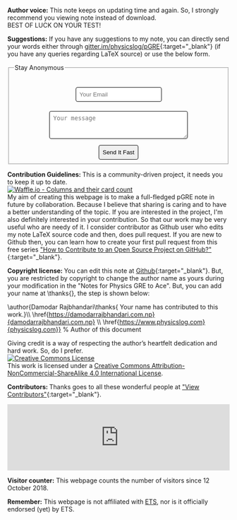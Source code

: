 <b>Author voice:</b> This note keeps on updating time and again. So, I strongly recommend you viewing note instead of download.<br>
BEST OF LUCK ON YOUR TEST!

<b>Suggestions:</b> If you have any suggestions to my note, you can directly send your words either through [gitter.im/physicslog/pGRE](https://gitter.im/physicslog/pGRE){:target="_blank"} (if you have any queries regarding LaTeX source) or use the below form.

<center>
<form method="POST" action="https://formspree.io/dphysicslog@gmail.com">
	<fieldset>  
    <legend> Stay Anonymous </legend>
  <p><input type="email" name="email" required style="padding: 8px; margin-bottom: 0.2cm; border-radius: 4px;  border: 1px solid black" placeholder="Your Email"></p>
  <p><textarea name="message" cols="35" rows="3" required style="padding: 8px;  border-radius: 4px;  border: 1px solid black;" placeholder="Your message"></textarea></p>
  <input type="hidden" name="_subject" value="Physics GRE Message at https://projects.physicslog.com/pgre/" />
  <input type="hidden" name="_next" value="https://projects.physicslog.com/pgre/" />
  <input type="text" name="_gotcha" style="display:none" />
  <input type="hidden" name="_format" value="plain" />
  <button type="submit" style="padding: 8px; border-radius: 4px;  border: 1px solid black">Send It Fast</button>
</fieldset>
</form>
</center>

<b>Contribution Guidelines: </b> This is a community-driven project, it needs you to keep it up to date.
<br>[![Waffle.io - Columns and their card count](https://badge.waffle.io/Damicristi/pgre.svg?columns=all)](https://waffle.io/Damicristi/pgre)
<br>
My aim of creating this webpage is to make a full-fledged pGRE note in future by collaboration. Because I believe that sharing is caring and to have a better understanding of the topic. If you are interested in the project, I'm also definitely interested in your contribution. So that our work may be very useful who are needy of it. I consider contributor as Github user who edits my note LaTeX source code and then, does pull request. If you are new to Github then, you can learn how to create your first pull request from this free series ["How to Contribute to an Open Source Project on GitHub?"](https://egghead.io/courses/how-to-contribute-to-an-open-source-project-on-github){:target="_blank"}.

<b>Copyright license: </b> You can edit this note at [Github](https://github.com/Damicristi/pgre){:target="_blank"}. But, you are restricted by copyright to change the author name as yours during your modification in the "Notes for Physics GRE to Ace". But, you can add your name at \thanks{}, the step is shown below:


\author{Damodar Rajbhandari\thanks{ Your name has contributed to this work.}\\\\ \href{https://damodarrajbhandari.com.np}{damodarrajbhandari.com.np} 
\\\\ \href{https://www.physicslog.com}{physicslog.com}} % Author of this document


Giving credit is a way of respecting the author’s heartfelt dedication and hard work. So, do I prefer.  <br>
<a rel="license" href="http://creativecommons.org/licenses/by-nc-sa/4.0/"><img alt="Creative Commons License" style="border-width:0" src="https://i.creativecommons.org/l/by-nc-sa/4.0/88x31.png" /></a><br />This work is licensed under a <a rel="license" href="http://creativecommons.org/licenses/by-nc-sa/4.0/">Creative Commons Attribution-NonCommercial-ShareAlike 4.0 International License</a>.

<b> Contributors: </b> Thanks goes to all these wonderful people at ["View Contributors"](https://github.com/Damicristi/pgre/graphs/contributors){:target="_blank"}.
<iframe src="https://tylerlh.github.io/github-latest-commits-widget/?username=damicristi&amp;repo=pgre&amp;limit=1" allowtransparency="true" frameborder="0" scrolling="no" width="100%"></iframe>

<b> Visitor counter:</b> This webpage counts the number of visitors since 12 October 2018.

<script type="text/javascript" src="//rf.revolvermaps.com/0/0/6.js?i=5uh5utmq8hm&amp;m=6&amp;c=ff0000&amp;cr1=ffffff&amp;f=courier_new&amp;l=1" async="async"></script>

<b> Remember:</b> This webpage is not affiliated with [ETS](https://www.ets.org), nor is it officially endorsed (yet) by ETS.





